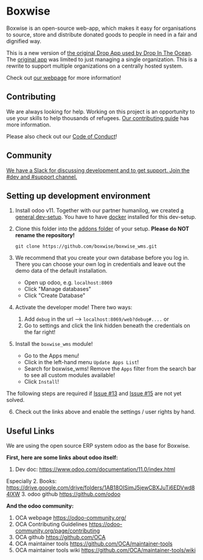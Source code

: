 # Boxwise

Boxwise is an open-source web-app,
which makes it easy for organisations
to source, store and distribute
donated goods to people in need
in a fair and dignified way.

This is a new version of [the original Drop App used by Drop In The Ocean](https://www.drapenihavet.no/en/the-drop-app-2/). The [original app](https://bitbucket.org/wishingtree/themarket/src/master/) was limited to just managing a single organization. This is a rewrite to support multiple organizations on a centrally hosted system.

Check out [our webpage](https://www.boxwise.co) for more information!

## Contributing

We are always looking for help. Working on this project is an opportunity to use your skills to help thousands of refugees. [Our contributing guide](CONTRIBUTING.md) has more information.

Please also check out our [Code of Conduct](CODE_OF_CONDUCT.md)!

## Community

[We have a Slack for discussing development and to get support. Join the #dev and #support channel.](https://join.slack.com/t/boxwise/shared_invite/enQtMzE4NzExMjkxNTM2LTk0MzY2Mjg0MTY5ZmJjMjI1ODNmODZiNmJlNTAwM2Y4MmJkZDJjZWEyNzk0YTQyZGI0ZTYxMTc2NTgxNjk1ZTM)

## Setting up development environment

1.  Install odoo v11. Together with our partner humanilog, we created [a general dev-setup](https://github.com/humanilog/dev-setup). You have to have [docker](https://docs.docker.com/install/) installed for this dev-setup.

2.  Clone this folder into the [addons folder](https://github.com/humanilog/dev-setup/tree/11.0/addons) of your setup. **Please do NOT rename the repository!**

    `git clone https://github.com/boxwise/boxwise_wms.git`

3.  We recommend that you create your own database before you log in. There you can choose your own log in credentials and leave out the demo data of the default installation. 

    - Open up odoo, e.g. `localhost:8069`
    - Click "Manage databases"
    - Click "Create Database"

4. Activate the developer mode! There two ways:

    1. Add `debug` in the url --> `localhost:8069/web?debug#....` or
    2. Go to settings and click the link hidden beneath the credentials on the far right! 

5.  Install the `boxwise_wms` module!

    - Go to the Apps menu!
    - Click in the left-hand menu `Update Apps List`!
    - Search for boxwise_wms! Remove the `Apps` filter from the search bar to see all custom modules available!
    - Click `Install`!
    
The following steps are required if [Issue #13](https://github.com/boxwise/boxwise_wms/issues/13) and [Issue #15](https://github.com/boxwise/boxwise_wms/issues/15) are not yet solved.

6.  Check out the links above and enable the settings / user rights by hand.

## Useful Links

We are using the open source ERP system odoo as the base for Boxwise. 

**First, here are some links about odoo itself:**

1. Dev doc:
https://www.odoo.com/documentation/11.0/index.html

Especially
2. Books:
https://drive.google.com/drive/folders/1AB18OISimJ5jewCBXJuTi6EDVwd84lXW
3. odoo github
https://github.com/odoo

**And the odoo community:**

1. OCA webpage
https://odoo-community.org/
2. OCA Contributing Guidelines
https://odoo-community.org/page/contributing
3. OCA github
https://github.com/OCA
4. OCA maintainer tools
https://github.com/OCA/maintainer-tools
5. OCA maintainer tools wiki
https://github.com/OCA/maintainer-tools/wiki
